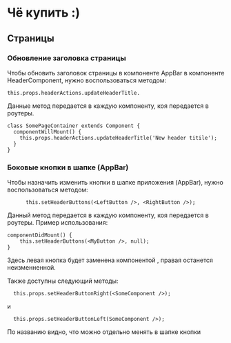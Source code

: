 # Чё купить :)

## Страницы

### Обновление заголовка страницы
Чтобы обновить заголовок страницы в компоненте AppBar в компоненте
HeaderComponent, нужно воспользоваться методом:

```
this.props.headerActions.updateHeaderTitle.
```

Данные метод передается в каждую компоненту, коя передается в роутеры.

```
class SomePageContainer extends Component {
  componentWillMount() {
    this.props.headerActions.updateHeaderTitle('New header titile');
  }
}
```

### Боковые кнопки в шапке (AppBar)
Чтобы назначить изменить кнопки в шапке приложения (AppBar),
нужно воспользоваться методом:

```
      this.setHeaderButtons(<LeftButton />, <RightButton />);
```

Данный метод передается в каждую компоненту, коя передается в роутеры.
Пример использования:

```
componentDidMount() {
    this.setHeaderButtons(<MyButton />, null);
}
```

Здесь левая кнопка будет заменена компонентой <MyButton />, правая останется
неизменненной.

Также доступны следующий методы:

```
  this.props.setHeaderButtonRight(<SomeComponent />);
```

и

```
  this.props.setHeaderButtonLeft(SomeComponent />);
```

По названию видно, что можно отдельно менять в шапке кнопки